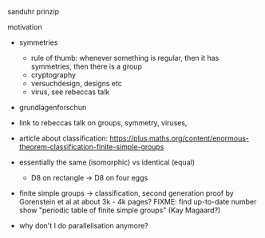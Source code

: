 sanduhr prinzip

motivation
- symmetries
  - rule of thumb: whenever something is regular, then it has symmetries, then
    there is a group
  - cryptography
  - versuchdesign, designs etc
  - virus, see rebeccas talk
- grundlagenforschun
- link to rebeccas talk on groups, symmetry, viruses,

- article about classification:
  https://plus.maths.org/content/enormous-theorem-classification-finite-simple-groups
- essentially the same (isomorphic) vs identical (equal)
  - D8 on rectangle -> D8 on four eggs
- finite simple groups -> classification, second generation proof by Gorenstein
  et al at about 3k - 4k pages? FIXME: find up-to-date number
  show "periodic table of finite simple groups" (Kay Magaard?)


- why don't I do parallelisation anymore?
